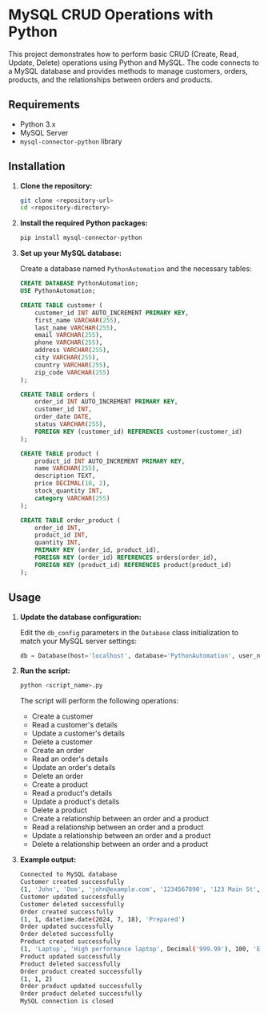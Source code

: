 # MySQL CRUD Operations with Python

This project demonstrates how to perform basic CRUD (Create, Read, Update, Delete) operations using Python and MySQL. The code connects to a MySQL database and provides methods to manage customers, orders, products, and the relationships between orders and products.

## Requirements

- Python 3.x
- MySQL Server
- `mysql-connector-python` library

## Installation

1. **Clone the repository:**

    ```bash
    git clone <repository-url>
    cd <repository-directory>
    ```

2. **Install the required Python packages:**

    ```bash
    pip install mysql-connector-python
    ```

3. **Set up your MySQL database:**

    Create a database named `PythonAutomation` and the necessary tables:

    ```sql
    CREATE DATABASE PythonAutomation;
    USE PythonAutomation;

    CREATE TABLE customer (
        customer_id INT AUTO_INCREMENT PRIMARY KEY,
        first_name VARCHAR(255),
        last_name VARCHAR(255),
        email VARCHAR(255),
        phone VARCHAR(255),
        address VARCHAR(255),
        city VARCHAR(255),
        country VARCHAR(255),
        zip_code VARCHAR(255)
    );

    CREATE TABLE orders (
        order_id INT AUTO_INCREMENT PRIMARY KEY,
        customer_id INT,
        order_date DATE,
        status VARCHAR(255),
        FOREIGN KEY (customer_id) REFERENCES customer(customer_id)
    );

    CREATE TABLE product (
        product_id INT AUTO_INCREMENT PRIMARY KEY,
        name VARCHAR(255),
        description TEXT,
        price DECIMAL(10, 2),
        stock_quantity INT,
        category VARCHAR(255)
    );

    CREATE TABLE order_product (
        order_id INT,
        product_id INT,
        quantity INT,
        PRIMARY KEY (order_id, product_id),
        FOREIGN KEY (order_id) REFERENCES orders(order_id),
        FOREIGN KEY (product_id) REFERENCES product(product_id)
    );
    ```

## Usage

1. **Update the database configuration:**

    Edit the `db_config` parameters in the `Database` class initialization to match your MySQL server settings:

    ```python
    db = Database(host='localhost', database='PythonAutomation', user_name='root', password='rootpassword')
    ```

2. **Run the script:**

    ```bash
    python <script_name>.py
    ```

    The script will perform the following operations:

    - Create a customer
    - Read a customer's details
    - Update a customer's details
    - Delete a customer
    - Create an order
    - Read an order's details
    - Update an order's details
    - Delete an order
    - Create a product
    - Read a product's details
    - Update a product's details
    - Delete a product
    - Create a relationship between an order and a product
    - Read a relationship between an order and a product
    - Update a relationship between an order and a product
    - Delete a relationship between an order and a product

3. **Example output:**

    ```bash
    Connected to MySQL database
    Customer created successfully
    (1, 'John', 'Doe', 'john@example.com', '1234567890', '123 Main St', 'New York', 'USA', '10001')
    Customer updated successfully
    Customer deleted successfully
    Order created successfully
    (1, 1, datetime.date(2024, 7, 18), 'Prepared')
    Order updated successfully
    Order deleted successfully
    Product created successfully
    (1, 'Laptop', 'High performance laptop', Decimal('999.99'), 100, 'Electronics')
    Product updated successfully
    Product deleted successfully
    Order product created successfully
    (1, 1, 2)
    Order product updated successfully
    Order product deleted successfully
    MySQL connection is closed
    ```
